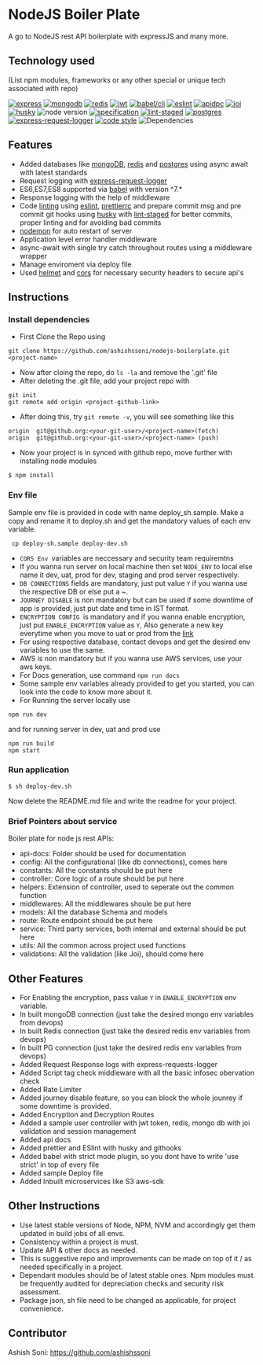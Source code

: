 # NodeJS Boiler Plate

A go to NodeJS rest API boilerplate with expressJS and many more.
## Technology used

(List npm modules, frameworks or any other special or unique tech associated with repo)

[![express](https://img.shields.io/badge/express-%5E4.16.1-orange.svg)](https://github.com/expressjs/express)
[![mongodb](https://img.shields.io/badge/mongodb-3.6.8-orange.svg)](https://www.mongodb.com/)
[![redis](https://img.shields.io/badge/redis-4.27.8-red.svg)](https://redis.io/)
[![jwt](https://img.shields.io/badge/jwt-8.5.1-blue.svg)](jwt.io/)
[![babel/cli](https://img.shields.io/badge/babel-7.10.4-yellow.svg)](https://babeljs.io/)
[![eslint](https://img.shields.io/badge/eslint-7.4.0-blue.svg)](https://eslint.org/)
[![apidpc](https://img.shields.io/badge/apidoc-0.23.0-orange.svg)](https://www.npmjs.com/package/apidoc)
[![joi](https://img.shields.io/badge/joi-17.1.1-blue.svg)](https://www.npmjs.com/package/@hapi/joi)
[![husky](https://img.shields.io/badge/husky-%5E6.0.0-blue.svg)](https://github.com/typicode/husky)
![node version](https://img.shields.io/badge/node-%3E%3D12.16.1-green)
[![specification](https://img.shields.io/badge/ES8/ECMASCRIPT-2017-yellow.svg)](https://www.ecma-international.org/ecma-262/8.0/index.html)
[![lint-staged](https://img.shields.io/badge/lint--staged-%5E11.0.0-red.svg)](https://github.com/okonet/lint-staged)
[![postgres](https://img.shields.io/badge/postgres-8.7.1-informational.svg)](https://www.postgresql.org/)
[![express-request-logger](https://img.shields.io/badge/express--requests--logger-3.0.3-orange.svg)](https://www.npmjs.com/package/express-requests-logger)
[![code style](https://img.shields.io/badge/eslint--config--standard-%5E16.0.2-brightgreen.svg)](https://github.com/eslint/eslint)
![Dependencies](https://img.shields.io/badge/dependencies-up%20to%20date-brightgreen.svg)


## Features
- Added databases like [mongoDB](https://github.com/mongodb/mongo), [redis](https://redis.io/) and [postgres](https://www.postgresql.org/) using async await with latest standards
- Request logging with [express-request-logger](https://www.npmjs.com/package/express-requests-logger)
- ES6,ES7,ES8 supported via [babel](https://github.com/babel/babel) with version ^7.*
- Response logging with the help of middleware
- Code [linting](http://eslint.org) using [eslint](https://github.com/eslint/eslint), [prettierrc](https://github.com/sourcegraph/prettierrc) and prepare commit msg and pre commit git hooks using [husky](https://github.com/typicode/husky) with [lint-staged](https://github.com/okonet/lint-staged) for better commits, proper linting and for avoiding bad commits
- [nodemon](https://github.com/remy/nodemon) for auto restart of server
- Application level error handler middleware
- async-await with single try catch throughout routes using a middleware wrapper
- Manage enviroment via deploy file
- Used [helmet](https://github.com/helmetjs/helmet) and [cors](https://github.com/expressjs/cors) for necessary security headers to secure api's 

## Instructions

### Install dependencies

- First Clone the Repo using

```
git clone https://github.com/ashishssoni/nodejs-boilerplate.git <project-name>
```

- Now after cloing the repo, do `ls -la` and remove the '.git' file
- After deleting the .git file, add your project repo with

```
git init
git remote add origin <project-github-link>
```

- After doing this, try `git remote -v`, you will see something like this

```
origin	git@github.org:<your-git-user>/<project-name>(fetch)
origin	git@github.org:<your-git-user>/<project-name> (push)
```

- Now your project is in synced with github repo, move further with installing node modules

```
$ npm install
```

### Env file

Sample env file is provided in code with name deploy_sh.sample.
Make a copy and rename it to deploy.sh and get the mandatory values of each env variable.

```
 cp deploy-sh.sample deploy-dev.sh
```

- `CORS Env `variables are neccessary and security team requiremtns
- If you wanna run server on local machine then set `NODE_ENV` to local else name it dev, uat, prod for dev, staging and prod server respectively.
- `DB CONNECTIONS` fields are mandatory, just put value `Y` if you wanna use the respective DB or else put a ~.
- `JOURNEY DISABLE` is non mandatory but can be used if some downtime of app is provided, just put date and time in IST format.
- `ENCRYPTION CONFIG `is mandatory and if you wanna enable encryption, just put `ENABLE_ENCRYPTION` value as `Y`, Also generate a new key everytime when you move to uat or prod from the [link](https://travistidwell.com/jsencrypt/demo/)
- For using respective database, contact devops and get the desired env variables to use the same.
- AWS is non mandatory but if you wanna use AWS services, use your aws keys.
- For Docs generation, use command `npm run docs`
- Some sample env variables already provided to get you started, you can look into the code to know more about it.
- For Running the server locally use

```
npm run dev
```

and for running server in dev, uat and prod use

```
npm run build
npm start
```

### Run application

```
$ sh deploy-dev.sh
```

Now delete the README.md file and write the readme for your project.

### Brief Pointers about service

Boiler plate for node js rest APIs:

- api-docs: Folder should be used for documentation
- config: All the configurational (like db connections), comes here
- constants: All the constants should be put here
- controller: Core logic of a route should be put here
- helpers: Extension of controller, used to seperate out the common function
- middlewares: All the middlewares shoule be put here
- models: All the database Schema and models
- route: Route endpoint should be put here
- service: Third party services, both internal and external should be put here
- utils: All the common across project used functions
- validations: All the validation (like Joi), should come here

## Other Features

- For Enabling the encryption, pass value `Y` in `ENABLE_ENCRYPTION` env variable.
- In built mongoDB connection (just take the desired mongo env variables from devops)
- In built Redis connection (just take the desired redis env variables from devops)
- In built PG connection (just take the desired redis env variables from devops)
- Added Request Response logs with express-requests-logger
- Added Script tag check middleware with all the basic infosec obervation check
- Added Rate Limiter
- Added journey disable feature, so you can block the whole jounrey if some downtime is provided.
- Added Encryption and Decryption Routes
- Added a sample user controller with jwt token, redis, mongo db with joi validation and session management
- Added api docs
- Added prettier and ESlint with husky and githooks
- Added babel with strict mode plugin, so you dont have to write 'use strict' in top of every file
- Added sample Deploy file
- Added Inbuilt microservices like S3 aws-sdk

## Other Instructions

- Use latest stable versions of Node, NPM, NVM and accordingly get them updated in build jobs of all envs.
- Consistency within a project is must.
- Update API & other docs as needed.
- This is suggestive repo and improvements can be made on top of it / as needed specifically in a project.
- Dependant modules should be of latest stable ones. Npm modules must be frequently audited for depreciation checks and
  security risk assessment.
- Package json, sh file need to be changed as applicable, for project convenience.

## Contributor
Ashish Soni: <https://github.com/ashishssoni>
